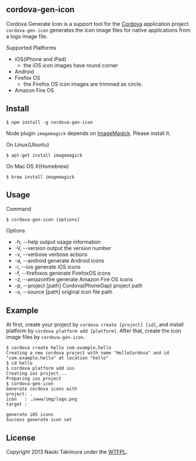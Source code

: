 cordova-gen-icon
-----------------------------------------------------------------------------
Cordova Generate Icon is a support tool for the [Cordova][cordova] application project.
`cordova-gen-icon` generates the icon image files for native applications from a logo image file.

Supported Platforms

* iOS(iPhone and iPad)
  * the iOS icon images have round corner
* Android
* Firefox OS
  * the Firefox OS icon images are trimmed as circle.
* Amazon Fire OS

Install
-----------------------------------------------------------------------------

    $ npm install -g cordova-gen-icon

Node plugin `imagemagick` depends on [ImageMagick][imagemagick]. Please install it.

On Linux(Ubuntu)

    $ apt-get install imagemagick

On Mac OS X(Homebrew)

    $ brew install imagemagick

Usage
-----------------------------------------------------------------------------

Command

    $ cordova-gen-icon [options]

Options

* -h, --help            output usage information
* -V, --version         output the version number
* -v, --verbose         verbose actions
* -a, --android         generate Android icons
* -i, --ios             generate iOS icons
* -f, --firefoxos       generate FirefoxOS icons
* -z, --amazonfire      generate Amazon Fire OS icons
* -p, --project [path]  Cordova(PhoneGap) project path
* -s, --source [path]   original icon file path

Example
-----------------------------------------------------------------------------
At first, create your project by `cordova create [project] [id]`,
and install platform by `cordova platform add [platform]`.
After that, create the icon image files by `cordova-gen-icon`.

    $ cordova create hello com.example.hello
    Creating a new cordova project with name "HelloCordova" and id "com.example.hello" at location "hello"
    $ cd hello
    $ cordova platform add ios
    Creating ios project...
    Preparing ios project
    $ cordova-gen-icon 
    Generate cordova icons with
    project: .
    icon   : ./www/img/logo.png
    target : 

    generate iOS icons
    Success generate icon set


License
-----------------------------------------------------------------------------
Copyright 2013 Naoki Takimura under the [WTFPL][wtfpl].

[cordova]: http://cordova.apache.org/ "Apache Cordova"
[imagemagick]: http://www.imagemagick.org/ "ImageMagick"
[wtfpl]: http://www.wtfpl.net/about/ "WTFPL"

